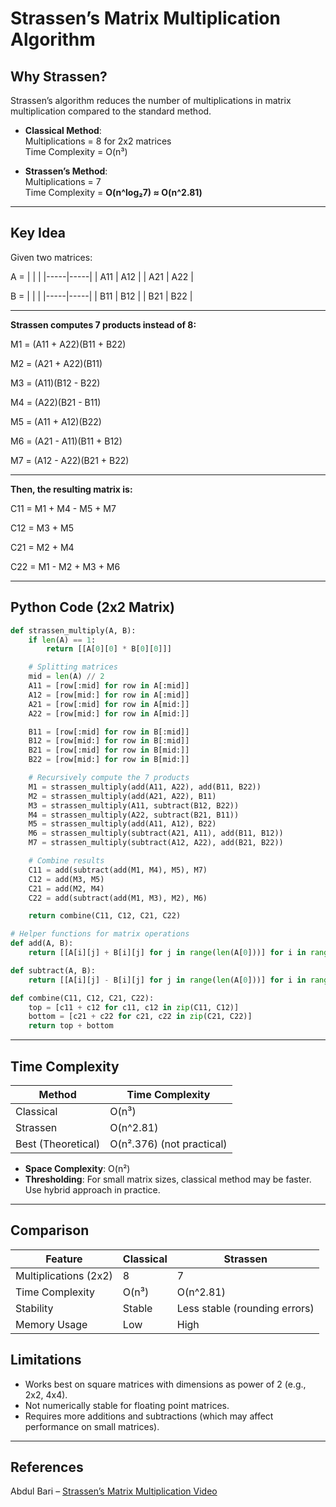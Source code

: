 # Strassen’s Matrix Multiplication Algorithm

##  Why Strassen?

Strassen’s algorithm reduces the number of multiplications in matrix multiplication compared to the standard method.

- **Classical Method**:  
  Multiplications = 8 for 2x2 matrices  
  Time Complexity = O(n³)

- **Strassen’s Method**:  
  Multiplications = 7  
  Time Complexity = **O(n^log₂7) ≈ O(n^2.81)**

---

## Key Idea

Given two matrices:

A = 
|     |    |
|-----|-----|
| A11 | A12 |
| A21 | A22 |

B = 
|     |    |
|-----|-----|
| B11 | B12 |
| B21 | B22 |

---

**Strassen computes 7 products instead of 8:**

M1 = (A11 + A22)(B11 + B22)

M2 = (A21 + A22)(B11)

M3 = (A11)(B12 - B22)

M4 = (A22)(B21 - B11)

M5 = (A11 + A12)(B22)

M6 = (A21 - A11)(B11 + B12)

M7 = (A12 - A22)(B21 + B22)

--- 

**Then, the resulting matrix is:**

C11 = M1 + M4 - M5 + M7

C12 = M3 + M5

C21 = M2 + M4

C22 = M1 - M2 + M3 + M6


---

## Python Code (2x2 Matrix)

```python
def strassen_multiply(A, B):
    if len(A) == 1:
        return [[A[0][0] * B[0][0]]]

    # Splitting matrices
    mid = len(A) // 2
    A11 = [row[:mid] for row in A[:mid]]
    A12 = [row[mid:] for row in A[:mid]]
    A21 = [row[:mid] for row in A[mid:]]
    A22 = [row[mid:] for row in A[mid:]]

    B11 = [row[:mid] for row in B[:mid]]
    B12 = [row[mid:] for row in B[:mid]]
    B21 = [row[:mid] for row in B[mid:]]
    B22 = [row[mid:] for row in B[mid:]]

    # Recursively compute the 7 products
    M1 = strassen_multiply(add(A11, A22), add(B11, B22))
    M2 = strassen_multiply(add(A21, A22), B11)
    M3 = strassen_multiply(A11, subtract(B12, B22))
    M4 = strassen_multiply(A22, subtract(B21, B11))
    M5 = strassen_multiply(add(A11, A12), B22)
    M6 = strassen_multiply(subtract(A21, A11), add(B11, B12))
    M7 = strassen_multiply(subtract(A12, A22), add(B21, B22))

    # Combine results
    C11 = add(subtract(add(M1, M4), M5), M7)
    C12 = add(M3, M5)
    C21 = add(M2, M4)
    C22 = add(subtract(add(M1, M3), M2), M6)

    return combine(C11, C12, C21, C22)

# Helper functions for matrix operations
def add(A, B):
    return [[A[i][j] + B[i][j] for j in range(len(A[0]))] for i in range(len(A))]

def subtract(A, B):
    return [[A[i][j] - B[i][j] for j in range(len(A[0]))] for i in range(len(A))]

def combine(C11, C12, C21, C22):
    top = [c11 + c12 for c11, c12 in zip(C11, C12)]
    bottom = [c21 + c22 for c21, c22 in zip(C21, C22)]
    return top + bottom
```
--- 

## Time Complexity

| Method             | Time Complexity           |
| ------------------ | ------------------------- |
| Classical          | O(n³)                     |
| Strassen           | O(n^2.81)                 |
| Best (Theoretical) | O(n².376) (not practical) |

- **Space Complexity**: O(n²)
- **Thresholding**: For small matrix sizes, classical method may be faster. Use hybrid approach in practice.

---

## Comparison
| Feature               | Classical | Strassen                      |
| --------------------- | --------- | ----------------------------- |
| Multiplications (2x2) | 8         | 7                             |
| Time Complexity       | O(n³)     | O(n^2.81)                     |
| Stability             | Stable    | Less stable (rounding errors) |
| Memory Usage          | Low       | High                          |

## Limitations
- Works best on square matrices with dimensions as power of 2 (e.g., 2x2, 4x4).
- Not numerically stable for floating point matrices.
- Requires more additions and subtractions (which may affect performance on small matrices).

---

## References
Abdul Bari – [Strassen’s Matrix Multiplication Video](https://www.youtube.com/watch?v=0oJyNmEbS4w&list=PLDN4rrl48XKpZkf03iYFl-O29szjTrs_O&index=38&ab_channel=AbdulBari)
